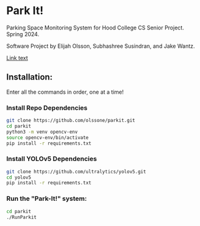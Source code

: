 # Park It!
Parking Space Monitoring System for Hood College CS Senior Project. Spring 2024.

Software Project by Elijah Olsson, Subhashree Susindran, and Jake Wantz.

[Link text](https://github.com/olssone/parkit)

## Installation:
Enter all the commands in order, one at a time!
### Install Repo Dependencies
```bash
git clone https://github.com/olssone/parkit.git
cd parkit
python3 -m venv opencv-env
source opencv-env/bin/activate
pip install -r requirements.txt
```
### Install YOLOv5 Dependencies
```bash
git clone https://github.com/ultralytics/yolov5.git
cd yolov5
pip install -r requirements.txt
```
### Run the "Park-It!" system:
```bash
cd parkit
./RunParkit
```
